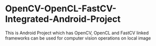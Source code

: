 # OpenCV-OpenCL-FastCV-Integrated-Android-Project
This is Android Project which has OpenCV, OpenCL and FastCV linked frameworks can be used for computer vision operations on local image
